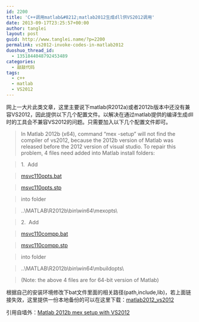 ```yaml
---
id: 2200
title: 'C++调用matlab&#8212;matlab2012生成dll供VS2012调用'
date: 2013-09-17T23:25:57+00:00
author: tanglei
layout: post
guid: http://www.tanglei.name/?p=2200
permalink: vs2012-invoke-codes-in-matlab2012
duoshuo_thread_id:
  - 1351844048792453489
categories:
  - 敲敲代码
tags:
  - c++
  - matlab
  - VS2012
---
```

网上一大片此类文章，这里主要说下matlab(R2012a)或者2012b版本中还没有兼容VS2012，因此提供以下几个配置文件。以解决在通过matlab提供的编译生成dll时的工具会不兼容VS2012的问题。只需要加入以下几个配置文件即可。

> In Matlab 2012b (x64), command &#8220;mex -setup&#8221; will not find the compiler of vs2012, because the 2012b version of Matlab was released before the 2012 version of visual studio. To repair this problem, 4 files need added into Matlab install folders:
  
> 1.  Add
  
> [msvc110opts.bat](https://docs.google.com/open?id=0B4aXYHshkgELS1kyV1czS2duU2M)
  
> [msvc110opts.stp](https://docs.google.com/open?id=0B4aXYHshkgELc293VVptSV9uQkE)
  
> into folder
  
> ..\MATLAB\R2012b\bin\win64\mexopts\
  
> 2.  Add
  
> [msvc110compp.bat](https://docs.google.com/open?id=0B4aXYHshkgELa3FLOWxWUldacTg)
  
> [msvc110compp.stp](https://docs.google.com/open?id=0B4aXYHshkgELR3I4THN6dzJjNHc)
  
> into folder
  
> ..\MATLAB\R2012b\bin\win64\mbuildopts\
  
> (Note: the above 4 files are for 64-bit version of Matlab)

根据自己的安装环境修改下bat文件里面的相关路径(path,include,lib)，若上面链接失效，这里提供一份本地备份的可以在这里下载：[matlab2012_vs2012](/wp-content/uploads/2013/09/matlab2012_vs2012.rar)

引用自墙外：[Matlab 2012b mex setup with VS2012](http://jimdavid.blogspot.com/2012/12/matlab-2012b-mex-setup-with-vs2012.html)

